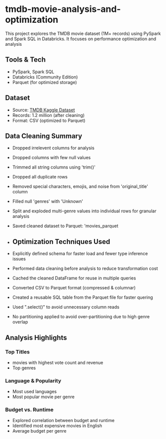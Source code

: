 # tmdb-movie-analysis-and-optimization
This project explores the TMDB movie dataset (1M+ records) using PySpark and Spark SQL in Databricks. It focuses on performance optimization and analysis

## Tools & Tech
- PySpark, Spark SQL
- Databricks (Community Edition)
- Parquet (for optimized storage)

##  Dataset
- Source: [TMDB Kaggle Dataset](https://www.kaggle.com/datasets/asaniczka/tmdb-movies-dataset-2023-930k-movies)
- Records: 1.2 million (after cleaning)
- Format: CSV (optimized to Parquet)

##  Data Cleaning Summary

- Dropped irrelevent columns for analysis
- Dropped columns with few null values
- Trimmed all string columns using 'trim()'
- Dropped all duplicate rows 
- Removed special characters, emojis, and noise from 'original_title' column
- Filled null 'genres' with 'Unknown'
- Split and exploded multi-genre values into individual rows for granular analysis
- Saved cleaned dataset to Parquet: 'movies_parquet

- ## Optimization Techniques Used

-  Explicitly defined schema for faster load and fewer type inference issues
-  Performed data cleaning before analysis to reduce transformation cost
-  Cached the cleaned DataFrame for reuse in multiple queries
-  Converted CSV to Parquet format (compressed & columnar)
-  Created a reusable SQL table from the Parquet file for faster quering 
-  Used ".select()" to avoid unnecessary column reads
-  No partitioning applied to avoid over-partitioning due to high genre overlap

##  Analysis Highlights
### Top Titles 
- movies with highest vote count and revenue
- Top genres
### Language & Popularity
- Most used languages
- Most popular movie per genre
### Budget vs. Runtime
- Explored correlation between budget and runtime
- Identified most expensive movies in English
- Average budget per genre

